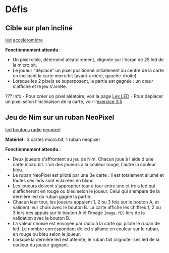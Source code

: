 # Défis

## Cible sur plan incliné
[<span class="item led">led</span>](../python_leds5x5) [<span class="item accelerometer">accéléromètre</span>](../python_accelerometre)

**Fonctionnement attendu** :  

- Un pixel cible, déterminé aléatoirement, clignote sur l'écran de 25 led de la micro:bit.  
- Le joueur "déplace" un pixel positionné initialement au centre de la carte en inclinant la carte micro:bit (avant-arrière, gauche-droite)  
- Lorsque les 2 pixels se superposent, la partie est gagnée : un cœur s'affiche et le jeu s'arrête.

??? Info
    - Pour créer un pixel aléatoire, voir la page [Les LED](../python_leds5x5/#afficher-des-pixels-aleatoires) 
    - Pour déplacer un pixel selon l'inclinaison de la carte, voir l'[exercice 3.5](../python_exercices/#35-deplacer-un-point-lumineux-avec-linclinaison-de-la-carte)
    
## Jeu de Nim sur un ruban NeoPixel
[<span class="item led">led</span>](../python_leds5x5)  [<span class="item buttons">boutons</span>](../python_boutons)    [<span class="item radio">radio</span>](../python_radio) [<span class="item grove_neopixel">neopixel</span>](../python_grove/#autres-actionneurs)

**Matériel** : 3 cartes micro:bit, 1 ruban neopixel  

**Fonctionnement attendu** :  

- Deux joueurs s'affrontent au jeu de Nim. Chacun joue à l'aide d'une carte micro:bit. L'un des joueurs a la couleur rouge, l'autre la couleur bleu.
- Le ruban NeoPixel est piloté par une 3e carte : il est totalement allumé et toutes ses leds sont éclairées en blanc. 
- Les joueurs doivent s'approprier tour à tour entre une et trois led qui s'afficheront en rouge ou bleu selon le joueur. Celui qui s'empare de la dernière led du ruban gagne la partie.  
- Chacun leur tour, les joueurs appuient 1, 2 ou 3 fois sur le bouton A, et valident leur choix avec le bouton B. La carte affiche les chiffres 1, 2 ou 3 lors des appuis sur le bouton A et l'image `Image.YES` lors de la validation avec le bouton B. 
- La valeur choisie est envoyée par radio à la carte qui pilote le ruban de led. Le nombre correspondant de led s'allume en couleur sur le ruban, en rouge ou bleu selon le joueur. 
- Lorsque la dernière led est atteinte, le ruban fait clignoter ses led de la couleur du joueur gagnant.


